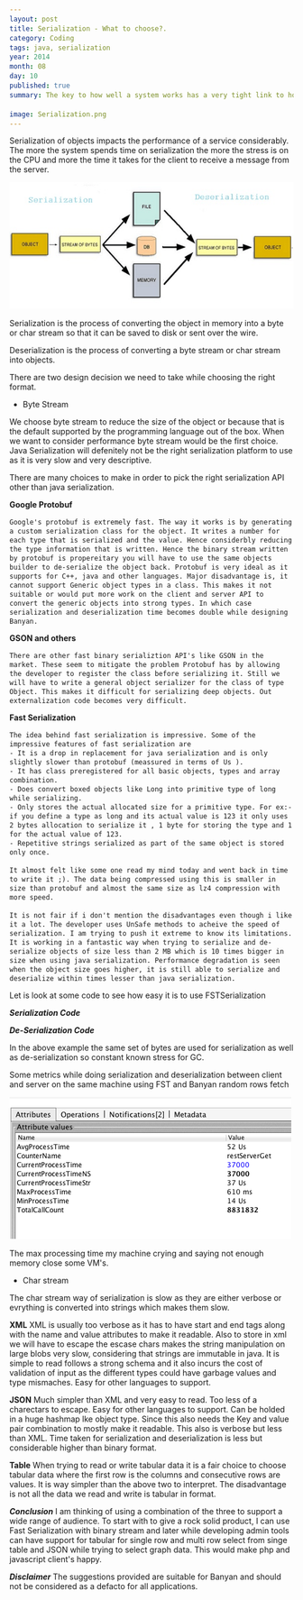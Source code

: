 ```yaml
---
layout: post
title: Serialization - What to choose?.
category: Coding
tags: java, serialization
year: 2014
month: 08
day: 10
published: true
summary: The key to how well a system works has a very tight link to how well the objects in the system are serialized. What all design considerations can i do.

image: Serialization.png
---
```


Serialization of objects impacts the performance of a service considerably. The more the system spends time on serialization the more the stress is on the CPU and more the time it takes for the client to receive a message from the server.

![Java Serialization](/img/posts/Serialization.png)

Serialization is the process of converting the object in memory into a byte or char stream so that it can be saved to disk or sent over the wire.

Deserialization is the process of converting a byte stream or char stream into objects.

There are two design decision we need to take while choosing the right format.

* Byte Stream

We choose byte stream to reduce the size of the object or because that is the default supported by the programming language out of the box. When we want to consider performance byte stream would be the first choice. Java Serialization will defenitely not be the right serialization platform to use as it is very slow and very descriptive. 

There are many choices to make in order to pick the right serialization API
other than java serialization.

**Google Protobuf**

    Google's protobuf is extremely fast. The way it works is by generating a custom serialization class for the object. It writes a number for each type that is serialized and the value. Hence considerbly reducing the type information that is written. Hence the binary stream written by protobuf is propereitary you will have to use the same objects builder to de-serialize the object back. Protobuf is very ideal as it supports for C++, java and other languages. Major disadvantage is, it cannot support Generic object types in a class. This makes it not suitable or would put more work on the client and server API to convert the generic objects into strong types. In which case serialization and deserialization time becomes double while designing Banyan.

**GSON and others**
    
    There are other fast binary serializtion API's like GSON in the market. These seem to mitigate the problem Protobuf has by allowing the developer to register the class before serializing it. Still we will have to write a general object serializer for the class of type Object. This makes it difficult for serializing deep objects. Out externalization code becomes very difficult.

**Fast Serialization**

    The idea behind fast serialization is impressive. Some of the impressive features of fast serialization are
    - It is a drop in replacement for java serialization and is only slightly slower than protobuf (meassured in terms of Us ). 
    - It has class preregistered for all basic objects, types and array combination. 
    - Does convert boxed objects like Long into primitive type of long while serializing. 
    - Only stores the actual allocated size for a primitive type. For ex:- if you define a type as long and its actual value is 123 it only uses 2 bytes allocation to serialize it , 1 byte for storing the type and 1 for the actual value of 123.
    - Repetitive strings serialized as part of the same object is stored only once.
    
    It almost felt like some one read my mind today and went back in time to write it ;). The data being compressed using this is smaller in size than protobuf and almost the same size as lz4 compression with more speed.
    
    It is not fair if i don't mention the disadvantages even though i like it a lot. The developer uses UnSafe methods to acheive the speed of serialization. I am trying to push it extreme to know its limitations. It is working in a fantastic way when trying to serialize and de-serialize objects of size less than 2 MB which is 10 times bigger in size when using java serialization. Performance degradation is seen when the object size goes higher, it is still able to serialize and deserialize within times lesser than java serialization.
    

Let is look at some code to see how easy it is to use FSTSerialization

***Serialization Code***

<script src="https://gist.github.com/vallur/f0f67b213f9a56a715a3.js"></script>

***De-Serialization Code***    
<script src="https://gist.github.com/vallur/0a2f938593bf5fa56812.js"></script>

In the above example the same set of bytes are used for serialization as well as de-serialization so constant known stress for GC.

Some metrics while doing serialization and deserialization between client and server on the same machine using FST and Banyan random rows fetch

![FSTSerialize](/img/posts/JMXSerialize.png)

The max processing time my machine crying and saying not enough memory close some VM's.

* Char stream

The char stream way of serialization is slow as they are either verbose or evrything is converted into strings which makes them slow.

**XML**
XML is usually too verbose as it has to have start and end tags along with the name and value attributes to make it readable. Also to store in xml we will have to escape the escase chars makes the string manipulation on large blobs very slow, considering that strings are immutable in java. It is simple to read follows a strong schema and it also incurs the cost of validation of input as the different types could have garbage values and type mismaches. Easy for other languages to support.

**JSON**
Much simpler than XML and very easy to read. Too less of a charectars to escape. Easy for other languages to support. Can be holded in a huge hashmap lke object type. Since this also needs the Key and value pair combination to mostly make it readable. This also is verbose but less than XML. Time taken for serialization and deserialization is less but considerable higher than binary format.

**Table**
When trying to read or write tabular data it is a fair choice to choose tabular data where the first row is the columns and consecutive rows are values. It is way simpler than the above two to interpret. The disadvantage is not all the data we read and write is tabular in format.

***Conclusion***
I am thinking of using a combination of the three to support a wide range of audience. To start with to give a rock solid product, I can use Fast Serialization with binary stream
and later while developing admin tools can have support for tabular for single row and multi row select from singe table and JSON while trying to select graph data. This would make php and javascript client's happy.

***Disclaimer***
The suggestions provided are suitable for Banyan and should not be considered as a defacto for all applications.


  [1]: https://raw.githubusercontent.com/vallur/vallur.github.com/master/img/posts/JMXSerialize.png
